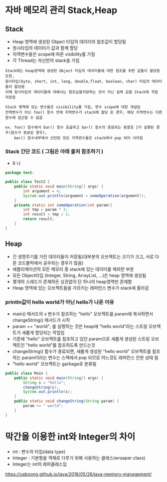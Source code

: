 # 자바 메모리 관리 Stack,Heap

## Stack
- Heap 영역에 생성된 Object 타입의 데이터의 참조값이 할당됨
- 원시타입의 데이터가 값과 함께 할당
- 지역변수들은 scope에 따른 visibility를 가짐
- 각 Thread는 자신만의 stack을 가짐
```
Stack에는 heap영역에 생성된 Object 타입의 데이터들에 대한 참조를 위한 값들이 할당됨 또한,
원시타입(byte, short, int, long, double,float, boolean, char) 타입의 데이터들이 할당됨
이때 원시타입의 데이터들에 대해서는 참조값을저장하는 것이 아닌 실제 값을 Stack에 직접 저장함

Stack 영역에 있는 변수들은 visibility를 가짐, 변수 scope에 대한 개념임
전역변수가 아닌 foo() 함수 안에 지역변수가 stack에 할당 된 경우, 해당 지역변수는 다른 함수에 접근할 수 없음

ex. foo() 함수에서 bar() 함수 호출하고 bar() 함수의 종료되는 중괄호 }가 실행된 경우(함수가 종료된 경우),
    bar() 함수내부에서 선언된 모든 지역변수들은 stack에서 pop 되어 사라짐

```

### Stack 간단 코드 ( 그림은 아래 출처 참조하기 )
- 6 나
``` java
package test;

public class Test2 {
    public static void main(String[] args) {
        int argument = 4;
        System.out.println(argument = someOperation(argument));
    }
    private static int someOperation(int param){
        int tmp = param * 3;
        int result = tmp / 2;
        return result;
    }
}
```

## Heap
- 긴 생명주기를 가진 데이터들이 저장됨(대부분의 오브젝트는 크기가 크고, 서로 다른 코드블럭에서 공우되는 경우가 많음)
- 애플리케이션의 모든 메모리 중 stack에 있는 데이터를 제외한 부분
- 모든 Object타입 (Integer, String, ArrayList, ...)은 heap 영역에 생성됨
- 몇개의 스레드가 존재하든 상관없이 단 하나의 heap영역만 존재함
- Heap 영역에 있는 오브젝트들을 가르키는 레퍼런스 변수가 stack에 올라감

### println값이 hello world가 아닌 hello가 나온 이유
- main() 메서드의 s 변수가 참조하는 "hello" 오브젝트를 param에 복사하면서 changeString() 메서드가 시작
- param += "world"; 를 실행하는 것은 heap에 "hello world"라는 스트링 오브젝트가 새롭게 할당되는 작업임
- 기존에 "hello" 오브젝트를 참조하고 있던 param으로 새롭게 생성된 스트링 오브젝트인 "hello world"를 참조하도록 만드는것
- changeString() 함수가 종료되면, 새롭게 생성된 "hello world" 오브젝트를 참조하는 param이라는 변수는 스택에서 pop 되므로 어느것도 레퍼런스 안한 상태 됨
- "hello world" 오브젝트는 garbage로 분류됨
``` java
public class Main {
    public static void main(String[] args) {
        String s = "hello";
        changeString(s);
        System.out.println(s);
    }
    public static void changeString(String param) {
        param += " world";
    }
}
```


# 막간을 이용한 int와 Integer의 차이
- int : 변수의 타입(data type)
- Integer : 기본형을 객체로 다루기 위해 사용하는 클래스(wraaper class)
- Integer는 int의 레퍼클래스임



https://yaboong.github.io/java/2018/05/26/java-memory-management/

